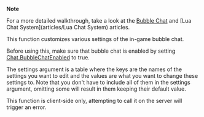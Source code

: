 **Note**  

For a more detailed walkthrough, take a look at the [Bubble Chat](../../articles/applying-strokes) and [Lua Chat System](articles/Lua Chat System) articles.

This function customizes various settings of the in-game bubble chat.

Before using this, make sure that bubble chat is enabled by setting [Chat.BubbleChatEnabled](https://developer.roblox.com/en-us/api-reference/property/Chat/BubbleChatEnabled) to true.

The settings argument is a table where the keys are the names of the settings you want to edit and the values are what you want to change these settings to. Note that you don't have to include all of them in the settings argument, omitting some will result in them keeping their default value.

This function is client-side only, attempting to call it on the server will trigger an error.